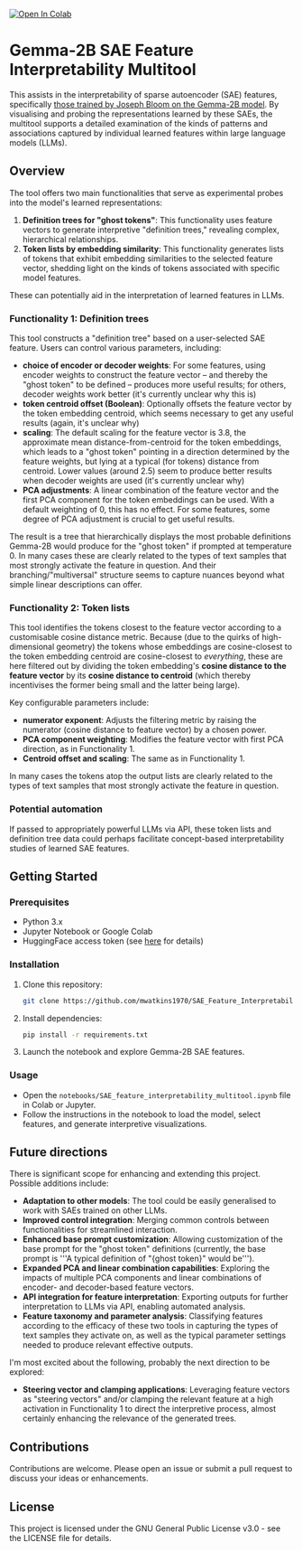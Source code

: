 [![Open In Colab](https://colab.research.google.com/assets/colab-badge.svg)](https://colab.research.google.com/github/mwatkins1970/SAE_Feature_Interpretability_Tool/blob/main/notebooks/SAE_feature_interpretability_multitool.ipynb)

# Gemma-2B SAE Feature Interpretability Multitool

This assists in the interpretability of sparse autoencoder (SAE) features, specifically [those trained by Joseph Bloom on the Gemma-2B model](https://huggingface.co/jbloom/Gemma-2b-Residual-Stream-SAEs). By visualising and probing the representations learned by these SAEs, the multitool supports a detailed examination of the kinds of patterns and associations captured by individual learned features within large language models (LLMs). 

## Overview

The tool offers two main functionalities that serve as experimental probes into the model's learned representations:

1. **Definition trees for "ghost tokens"**: This functionality uses feature vectors to generate interpretive "definition trees," revealing complex, hierarchical relationships.
2. **Token lists by embedding similarity**: This functionality generates lists of tokens that exhibit embedding similarities to the selected feature vector, shedding light on the kinds of tokens associated with specific model features.

These can potentially aid in the interpretation of learned features in LLMs.

### Functionality 1: Definition trees

This tool constructs a "definition tree" based on a user-selected SAE feature. Users can control various parameters, including:

- **choice of encoder or decoder weights**: For some features, using encoder weights to construct the feature vector – and thereby the "ghost token" to be defined – produces more useful results; for others, decoder weights work better (it's currently unclear why this is) 
- **token centroid offset (Boolean)**: Optionally offsets the feature vector by the token embedding centroid, which seems necessary to get any useful results (again, it's unclear why)
- **scaling**: The default scaling for the feature vector is 3.8, the approximate mean distance-from-centroid for the token embeddings, which leads to a "ghost token" pointing in a direction determined by the feature weights, but lying at a typical (for tokens) distance from centroid. Lower values (around 2.5) seem to produce better results when decoder weights are used (it's currently unclear why) 
- **PCA adjustments**: A linear combination of the feature vector and the first PCA component for the token embeddings can be used. With a default weighting of 0, this has no effect. For some features, some degree of PCA adjustment is crucial to get useful results.

The result is a tree that hierarchically displays the most probable definitions Gemma-2B would produce for the "ghost token" if prompted at temperature 0. In many cases these are clearly related to the types of text samples that most strongly activate the feature in question. And their branching/"multiversal" structure seems to capture nuances beyond what simple linear descriptions can offer.

### Functionality 2: Token lists

This tool identifies the tokens closest to the feature vector according to a customisable cosine distance metric. Because (due to the quirks of high-dimensional geometry) the tokens whose embeddings are cosine-closest to the token embedding centroid are cosine-closest to _everything_, these are here filtered out by dividing the token embedding's **cosine distance to the feature vector** by its **cosine distance to centroid** (which thereby incentivises the former being small and the latter being large).

Key configurable parameters include:

- **numerator exponent**: Adjusts the filtering metric by raising the numerator (cosine distance to feature vector) by a chosen power.
- **PCA component weighting**: Modifies the feature vector with first PCA direction, as in Functionality 1.
- **Centroid offset and scaling**: The same as in Functionality 1.

In many cases the tokens atop the output lists are clearly related to the types of text samples that most strongly activate the feature in question. 

### Potential automation
If passed to appropriately powerful LLMs via API, these token lists and definition tree data could perhaps facilitate concept-based interpretability studies of learned SAE features.

## Getting Started

### Prerequisites
- Python 3.x
- Jupyter Notebook or Google Colab
- HuggingFace access token (see [here](https://huggingface.co/docs/hub/security-tokens) for details)

### Installation
1. Clone this repository:
    ```bash
    git clone https://github.com/mwatkins1970/SAE_Feature_Interpretability_Tool.git
    ```
2. Install dependencies:
    ```bash
    pip install -r requirements.txt
    ```
3. Launch the notebook and explore Gemma-2B SAE features.

### Usage
- Open the `notebooks/SAE_feature_interpretability_multitool.ipynb` file in Colab or Jupyter.
- Follow the instructions in the notebook to load the model, select features, and generate interpretive visualizations.

## Future directions

There is significant scope for enhancing and extending this project. Possible additions include:

- **Adaptation to other models**: The tool could be easily generalised to work with SAEs trained on other LLMs.
- **Improved control integration**: Merging common controls between functionalities for streamlined interaction.
- **Enhanced base prompt customization**: Allowing customization of the base prompt for the "ghost token" definitions (currently, the base prompt is '''A typical definition of "{ghost token}" would be''').
- **Expanded PCA and linear combination capabilities**: Exploring the impacts of multiple PCA components and linear combinations of encoder- and decoder-based feature vectors.
- **API integration for feature interpretation**: Exporting outputs for further interpretation to LLMs via API, enabling automated analysis.
- **Feature taxonomy and parameter analysis**: Classifying features according to the efficacy of these two tools in capturing the types of text samples they activate on, as well as the typical parameter settings needed to produce relevant effective outputs.

I'm most excited about the following, probably the next direction to be explored:
- **Steering vector and clamping applications**: Leveraging feature vectors as "steering vectors" and/or clamping the relevant feature at a high activation in Functionality 1 to direct the interpretive process, almost certainly enhancing the relevance of the generated trees.

## Contributions

Contributions are welcome. Please open an issue or submit a pull request to discuss your ideas or enhancements.

## License

This project is licensed under the GNU General Public License v3.0 - see the LICENSE file for details.

